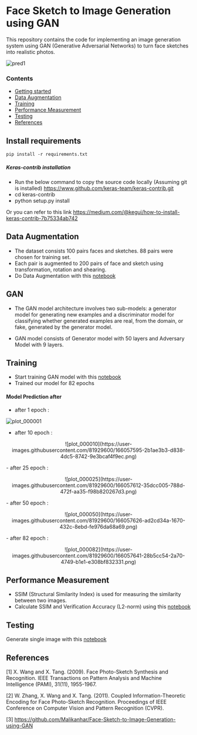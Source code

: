 # Face Sketch to Image Generation using GAN

This repository contains the code for implementing an image generation system using GAN (Generative Adversarial Networks) to turn face sketches into realistic photos. 

![pred1](https://user-images.githubusercontent.com/81929600/166057437-e5724864-daa0-42c0-9fcb-9dfdd8b2de2c.jpeg)



### Contents
* [Getting started](#install-requirements)
* [Data Augmentation](#data-augmentation)
* [Training](#training)
* [Performance Measurement](#performance-measurement)
* [Testing](#testing)
* [References](#references)

## Install requirements
```
pip install -r requirements.txt
```

##### Keras-contrib installation
-  Run the below command to copy the source code locally (Assuming git is installed)
https://www.github.com/keras-team/keras-contrib.git
- cd keras-contrib
- python setup.py install

Or you can refer to this link https://medium.com/@kegui/how-to-install-keras-contrib-7b75334ab742

## Data Augmentation
 - The dataset consists 100 pairs faces and sketches. 88 pairs were chosen for training set.
 - Each pair is augmented to 200 pairs of face and sketch using transformation, rotation and shearing.
 - Do Data Augmentation with this [notebook](https://github.com/naveenvenk17/Face-Generation-from-Sketch/blob/main/Data%20Augmentation.ipynb)

## GAN
 - The GAN model architecture involves two sub-models: a generator model for generating new examples and a discriminator model for classifying whether generated examples are real, from the domain, or fake, generated by the generator model.

 - GAN model consists of Generator model with 50 layers and Adversary Model with 9 layers.

## Training

 - Start training GAN model with this [notebook](https://github.com/naveenvenk17/Face-Generation-from-Sketch/blob/main/GAN.ipynb)
 - Trained our model for 82 epochs

#### Model Prediction after 
 
 - after 1 epoch : 

![plot_000001](https://user-images.githubusercontent.com/81929600/166057574-05df5aba-991a-4752-862d-80c59799f038.png)


 - after 10 epoch : 
 <p align="center">
![plot_000010](https://user-images.githubusercontent.com/81929600/166057595-2b1ae3b3-d838-4dc5-8742-9e3bcaf4f9ec.png)

</p>
 - after 25 epoch : 
 <p align="center">
![plot_000025](https://user-images.githubusercontent.com/81929600/166057612-35dcc005-788d-472f-aa35-f98b820267d3.png)

</p>
 - after 50 epoch : 
 <p align="center">
![plot_000050](https://user-images.githubusercontent.com/81929600/166057626-ad2cd34a-1670-432c-8ebd-fe976da68a69.png)

</p>
 - after 82 epoch : 
 <p align="center">
![plot_000082](https://user-images.githubusercontent.com/81929600/166057641-28b5cc54-2a70-4749-b1e1-e308bf832331.png)

</p>


## Performance Measurement
 - SSIM (Structural Similarity Index) is used for measuring the similarity between two images.
 - Calculate SSIM and Verification Accuracy (L2-norm) using this [notebook](https://github.com/naveenvenk17/Face-Generation-from-Sketch/blob/main/Compute%20SSIM%20and%20L2-norm.ipynb)

## Testing
Generate single image with this [notebook](https://github.com/naveenvenk17/Face-Generation-from-Sketch/blob/main/Testing.ipynb)

## References
<a id="1">[1]</a> 
X. Wang and X. Tang. (2009).
Face Photo-Sketch Synthesis and Recognition. 
IEEE Transactions on Pattern Analysis and Machine Intelligence (PAMI), 31(11), 1955-1967.

<a id="2">[2]</a>
W. Zhang, X. Wang and X. Tang. (2011).
Coupled Information-Theoretic Encoding for Face Photo-Sketch Recognition.
Proceedings of IEEE Conference on Computer Vision and Pattern Recognition (CVPR).

<a id="3">[3]</a>
https://github.com/Malikanhar/Face-Sketch-to-Image-Generation-using-GAN
